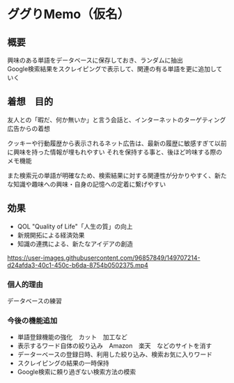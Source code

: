 # ググりMemo（仮名）


## 概要

興味のある単語をデータベースに保存しておき、ランダムに抽出  
Google検索結果をスクレイピングで表示して、関連の有る単語を更に追加していく


## 着想　目的

友人との「暇だ、何か無いか」と言う会話と、インターネットのターゲティング広告からの着想  

クッキーや行動履歴から表示されるネット広告は、最新の履歴に敏感すぎて以前に興味を持った情報が埋もれやすい
それを保持する事と、後ほど吟味する際のメモ機能  

また検索元の単語が明確なため、検索結果に対する関連性が分かりやすく、新たな知識や趣味への興味・自身の記憶への定着に繋げやすい
　

## 効果

- QOL "Quality of Life"「人生の質」の向上
- 新規開拓による経済効果
- 知識の連携による、新たなアイデアの創造


https://user-images.githubusercontent.com/96857849/149707214-d24afda3-40c1-450c-b6da-8754b0502375.mp4


### 個人的理由

 データベースの練習


### 今後の機能追加

- 単語登録機能の強化　カット　加工など
- 表示するワード自体の絞り込み　Amazon　楽天　などのサイトを消す
- データーベースの登録日時、利用した絞り込み、検索お気に入りワード
- スクレイピングの結果の一時保持
- Google検索に頼り過ぎない検索方法の模索
